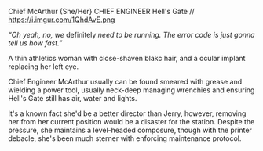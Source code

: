 Chief McArthur {She/Her}
CHIEF ENGINEER
Hell's Gate //
https://i.imgur.com/1QhdAvE.png

*“Oh yeah, no, we* definitely *need to be running. The error code is just gonna tell us how fast.”*

A thin athletics woman with close-shaven blakc hair, and a ocular implant replacing her left eye.


Chief Engineer McArthur usually can be found smeared with grease and wielding a power tool, usually neck-deep managing wrenchies and ensuring Hell's Gate still has air, water and lights.


It's a known fact she'd be a better director than Jerry, however, removing her from her current position would be a disaster for the station. 
Despite the pressure, she maintains a level-headed composure, though with the printer debacle, she's been much sterner with enforcing maintenance protocol.

